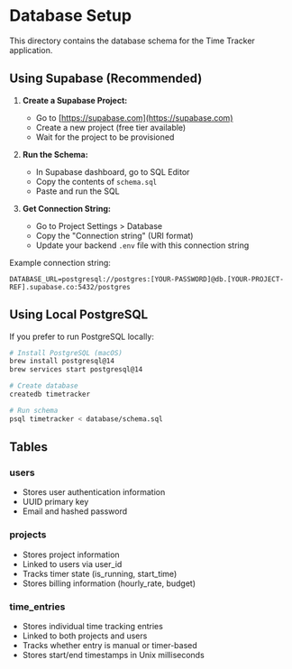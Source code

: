 # Database Setup

This directory contains the database schema for the Time Tracker application.

## Using Supabase (Recommended)

1. **Create a Supabase Project:**
   - Go to [https://supabase.com](https://supabase.com)
   - Create a new project (free tier available)
   - Wait for the project to be provisioned

2. **Run the Schema:**
   - In Supabase dashboard, go to SQL Editor
   - Copy the contents of `schema.sql`
   - Paste and run the SQL

3. **Get Connection String:**
   - Go to Project Settings > Database
   - Copy the "Connection string" (URI format)
   - Update your backend `.env` file with this connection string

Example connection string:
```
DATABASE_URL=postgresql://postgres:[YOUR-PASSWORD]@db.[YOUR-PROJECT-REF].supabase.co:5432/postgres
```

## Using Local PostgreSQL

If you prefer to run PostgreSQL locally:

```bash
# Install PostgreSQL (macOS)
brew install postgresql@14
brew services start postgresql@14

# Create database
createdb timetracker

# Run schema
psql timetracker < database/schema.sql
```

## Tables

### users
- Stores user authentication information
- UUID primary key
- Email and hashed password

### projects
- Stores project information
- Linked to users via user_id
- Tracks timer state (is_running, start_time)
- Stores billing information (hourly_rate, budget)

### time_entries
- Stores individual time tracking entries
- Linked to both projects and users
- Tracks whether entry is manual or timer-based
- Stores start/end timestamps in Unix milliseconds
